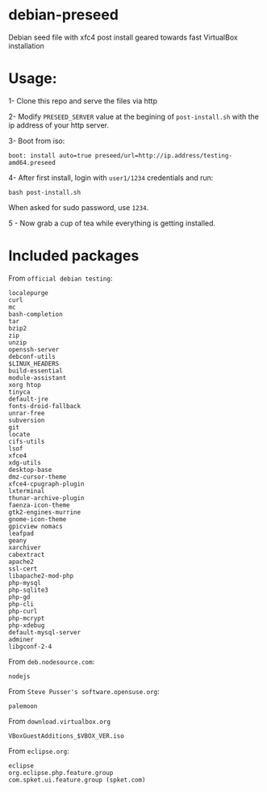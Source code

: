 debian-preseed
==============

Debian seed file with xfc4 post install geared towards fast VirtualBox installation 

Usage:
=======

1- Clone this repo and serve the files via http

2- Modify `PRESEED_SERVER` value at the begining of `post-install.sh` with the ip address of your http server.

3- Boot from iso:

    boot: install auto=true preseed/url=http://ip.address/testing-amd64.preseed

4- After first install, login with `user1/1234` credentials and run:

    bash post-install.sh
    
When asked for sudo password, use `1234`.
    
5 - Now grab a cup of tea while everything is getting installed.

Included packages
=====================

From `official debian testing`:

    localepurge 
    curl 
    mc 
    bash-completion
    tar 
    bzip2 
    zip 
    unzip
    openssh-server
    debconf-utils
    $LINUX_HEADERS
    build-essential
    module-assistant
    xorg htop
    tinyca
    default-jre
    fonts-droid-fallback
    unrar-free 
    subversion 
    git 
    locate 
    cifs-utils 
    lsof 
    xfce4 
    xdg-utils 
    desktop-base 
    dmz-cursor-theme 
    xfce4-cpugraph-plugin 
    lxterminal 
    thunar-archive-plugin 
    faenza-icon-theme 
    gtk2-engines-murrine 
    gnome-icon-theme 
    gpicview nomacs 
    leafpad 
    geany 
    xarchiver 
    cabextract 
    apache2 
    ssl-cert 
    libapache2-mod-php 
    php-mysql 
    php-sqlite3 
    php-gd 
    php-cli 
    php-curl 
    php-mcrypt 
    php-xdebug 
    default-mysql-server 
    adminer
    libgconf-2-4


From `deb.nodesource.com`:

    nodejs
    

From `Steve Pusser's software.opensuse.org`:

    palemoon
    
From `download.virtualbox.org`

    VBoxGuestAdditions_$VBOX_VER.iso
    
From `eclipse.org`:

    eclipse
    org.eclipse.php.feature.group
    com.spket.ui.feature.group (spket.com)



